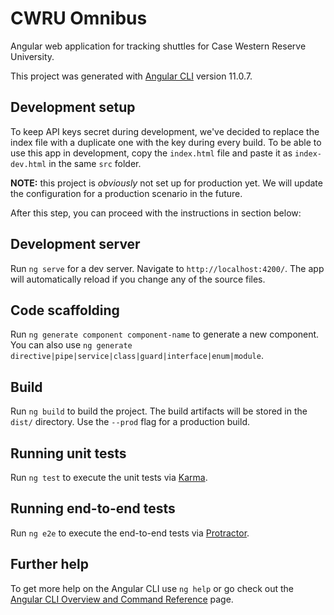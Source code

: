 # CWRU Omnibus

Angular web application for tracking shuttles for Case Western Reserve
University.

This project was generated with
[Angular CLI](https://github.com/angular/angular-cli) version 11.0.7.

## Development setup

To keep API keys secret during development, we've decided to replace the index
file with a duplicate one with the key during every build. To be able to use
this app in development, copy the `index.html` file and paste it as
`index-dev.html` in the same `src` folder.

**NOTE:** this project is *obviously* not set up for production yet. We will
update the configuration for a production scenario in the future.

After this step, you can proceed with the instructions in section below:

## Development server

Run `ng serve` for a dev server. Navigate to `http://localhost:4200/`. The app
will automatically reload if you change any of the source files.

## Code scaffolding

Run `ng generate component component-name` to generate a new component. You can
also use `ng generate directive|pipe|service|class|guard|interface|enum|module`.

## Build

Run `ng build` to build the project. The build artifacts will be stored in the
`dist/` directory. Use the `--prod` flag for a production build.

## Running unit tests

Run `ng test` to execute the unit tests via
[Karma](https://karma-runner.github.io).

## Running end-to-end tests

Run `ng e2e` to execute the end-to-end tests via
[Protractor](http://www.protractortest.org/).

## Further help

To get more help on the Angular CLI use `ng help` or go check out the
[Angular CLI Overview and Command Reference](https://angular.io/cli) page.
